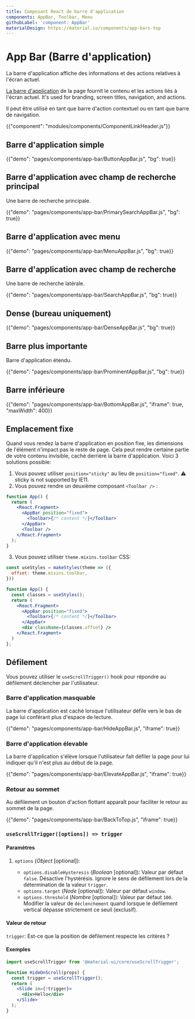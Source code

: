 ```yaml
---
title: Composant React de barre d'application
components: AppBar, Toolbar, Menu
githubLabel: 'component: AppBar'
materialDesign: https://material.io/components/app-bars-top
---
```


# App Bar (Barre d'application)

<p class="description">La barre d'application affiche des informations et des actions relatives à l'écran actuel.</p>

[La barre d'application](https://material.io/design/components/app-bars-top.html) de la page fournit le contenu et les actions liés à l'écran actuel. It's used for branding, screen titles, navigation, and actions.

Il peut être utilisé en tant que barre d'action contextuel ou en tant que barre de navigation.

{{"component": "modules/components/ComponentLinkHeader.js"}}

## Barre d'application simple

{{"demo": "pages/components/app-bar/ButtonAppBar.js", "bg": true}}

## Barre d'application avec champ de recherche principal

Une barre de recherche principale.

{{"demo": "pages/components/app-bar/PrimarySearchAppBar.js", "bg": true}}

## Barre d'application avec menu

{{"demo": "pages/components/app-bar/MenuAppBar.js", "bg": true}}

## Barre d'application avec champ de recherche

Une barre de recherche latérale.

{{"demo": "pages/components/app-bar/SearchAppBar.js", "bg": true}}

## Dense (bureau uniquement)

{{"demo": "pages/components/app-bar/DenseAppBar.js", "bg": true}}

## Barre plus importante

Barre d'application étendu.

{{"demo": "pages/components/app-bar/ProminentAppBar.js", "bg": true}}

## Barre inférieure

{{"demo": "pages/components/app-bar/BottomAppBar.js", "iframe": true, "maxWidth": 400}}

## Emplacement fixe

Quand vous rendez la barre d'application en position fixe, les dimensions de l'élément n'impact pas le reste de page. Cela peut rendre certaine partie de votre contenu invisible, caché derrière la barre d'application. Voici 3 solutions possible:

1. Vous pouvez utiliser `position="sticky"` au lieu de `position="fixed"`. ⚠️ sticky is not supported by IE11.
2. Vous pouvez rendre un deuxième composant `<Toolbar />` :

```jsx
function App() {
  return (
    <React.Fragment>
      <AppBar position="fixed">
        <Toolbar>{/* content */}</Toolbar>
      </AppBar>
      <Toolbar />
    </React.Fragment>
  );
}
```

3. Vous pouvez utiliser `theme.mixins.toolbar` CSS:

```jsx
const useStyles = makeStyles(theme => ({
  offset: theme.mixins.toolbar,
}))

function App() {
  const classes = useStyles();
  return (
    <React.Fragment>
      <AppBar position="fixed">
        <Toolbar>{/* content */}</Toolbar>
      </AppBar>
      <div className={classes.offset} />
    </React.Fragment>
  )
};
```

## Défilement

Vous pouvez utiliser le `useScrollTrigger()` hook pour répondre au défilement déclencher par l'utilisateur.

### Barre d'application masquable

La barre d'application est caché lorsque l'utilisateur défile vers le bas de page lui conférant plus d'espace de lecture.

{{"demo": "pages/components/app-bar/HideAppBar.js", "iframe": true}}

### Barre d'application élevable

La barre d'application s'élève lorsque l'utilisateur fait défiler la page pour lui indiquer qu'il n'est plus au début de la page.

{{"demo": "pages/components/app-bar/ElevateAppBar.js", "iframe": true}}

### Retour au sommet

Au défilement un bouton d'action flottant apparaît pour faciliter le retour au sommet de la page.

{{"demo": "pages/components/app-bar/BackToTop.js", "iframe": true}}

### `useScrollTrigger([options]) => trigger`

#### Paramètres

1. `options` (*Object* [optional]):

   - `options.disableHysteresis` (*Boolean* [optional]): Valeur par défaut `false`. Désactive l'hystérésis. Ignore le sens de défilement lors de la détermination de la valeur `trigger`.
   - `options.target` (*Node* [optional]): Valeur par défaut `window`.
   - `options.threshold` (*Nombre* [optional]): Valeur par défaut `100`. Modifier la valeur de `déclenchement` quand lorsque le défilement vertical dépasse strictement ce seuil (exclusif).

#### Valeur de retour

`trigger`: Est-ce que la position de défilement respecte les critères ?

#### Exemples

```jsx
import useScrollTrigger from '@material-ui/core/useScrollTrigger';

function HideOnScroll(props) {
  const trigger = useScrollTrigger();
  return (
    <Slide in={!trigger}>
      <div>Hello</div>
    </Slide>
  );
}
```
